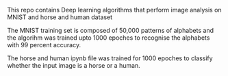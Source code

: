 This repo contains Deep learning algorithms that perform image analysis on MNIST and horse and human dataset

The MNIST training set is composed of 50,000 patterns of alphabets and the algorihm was trained upto 1000 epoches to recognise the alphabets with 99 percent accuracy.

The horse and human ipynb file was trained for 1000 epoches to classify whether the input image is a horse or a human.
